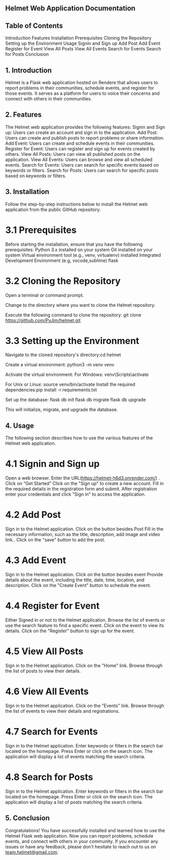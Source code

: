 

## Helmet Web Application Documentation

## Table of Contents
Introduction
Features
Installation
Prerequisites
Cloning the Repository
Setting up the Environment
Usage
Signin and Sign up
Add Post
Add Event
Register for Event
View All Posts
View All Events
Search for Events
Search for Posts
Conclusion
## 1. Introduction
Helmet is a Flask web application hosted on Rendere that allows users to report problems in their communities, schedule events, and register for those events. It serves as a platform for users to voice their concerns and connect with others in their communities.
## 2. Features
The Helmet web application provides the following features:
Signin and Sign up: Users can create an account and sign in to the application.
Add Post: Users can create and publish posts to report problems or share information.
Add Event: Users can create and schedule events in their communities.
Register for Event: Users can register and sign up for events created by others.
View All Posts: Users can view all published posts on the application.
View All Events: Users can browse and view all scheduled events.
Search for Events: Users can search for specific events based on keywords or filters.
Search for Posts: Users can search for specific posts based on keywords or filters.
## 3. Installation
Follow the step-by-step instructions below to install the Helmet web application from the public GitHub repository.
# 3.1 Prerequisites
Before starting the installation, ensure that you have the following prerequisites:
Python 3.x installed on your system
Git installed on your system
Virtual environment tool (e.g., venv, virtualenv) installed
Integrated Development Environment (e.g, vscode,sublime)
flask
# 3.2 Cloning the Repository
Open a terminal or command prompt.

Change to the directory where you want to clone the Helmet repository.

Execute the following command to clone the repository: git clone <https://github.com/PyJim/helmet.git>


# 3.3 Setting up the Environment
Navigate to the cloned repository's directory:cd helmet

Create a virtual environment: python3 -m venv venv

Activate the virtual environment:
For Windows: venv\Scripts\activate


For Unix or Linux: source venv/bin/activate
Install the required dependencies:pip install -r requirements.txt

Set up the database:
flask db init
flask db migrate
flask db upgrade

This will initialize, migrate, and upgrade the database.
## 4. Usage
The following section describes how to use the various features of the Helmet web application.
# 4.1 Signin and Sign up
Open a web browser.
Enter the URL(https://helmet-h6d3.onrender.com/) .
Click on “Get Started”
Click on the "Sign up" to create a new account.
Fill in the required details in the registration form and submit.
After registration enter your credentials and click "Sign in" to access the application.


# 4.2 Add Post
Sign in to the Helmet application.
Click on the  button besides Post
Fill in the necessary information, such as the title, description, add image and video link..
Click on the "save" button to add the post.
# 4.3 Add Event
Sign in to the Helmet application.
Click on the  button besides  event
Provide details about the event, including the title, date, time, location, and description.
Click on the "Create Event" button to schedule the event.
# 4.4 Register for Event
Either Signed in  or not to the Helmet application.
Browse the list of events or use the search feature to find a specific event.
Click on the event to view its details.
Click on the "Register" button to sign up for the event.
# 4.5 View All Posts
Sign in to the Helmet application.
Click on the "Home" link.
Browse through the list of posts to view their details.
# 4.6 View All Events
Sign in to the Helmet application.
Click on the "Events" link.
Browse through the list of events to view their details and registrations.
# 4.7 Search for Events
Sign in to the Helmet application.
Enter keywords or filters in the search bar located on the homepage.
Press Enter or click on the search icon.
The application will display a list of events matching the search criteria.
# 4.8 Search for Posts
Sign in to the Helmet application.
Enter keywords or filters in the search bar located on the homepage.
Press Enter or click on the search icon.
The application will display a list of posts matching the search criteria.
## 5. Conclusion
Congratulations! You have successfully installed and learned how to use the Helmet Flask web application. Now you can report problems, schedule events, and connect with others in your community. If you encounter any issues or have any feedback, please don't hesitate to reach out to us on team.helmet@gmail.com.


